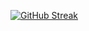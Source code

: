[![GitHub Streak](https://streak-stats.demolab.com?user=simplycode07&theme=black-ice&background=45%2C01002E%2C000000)](https://git.io/streak-stats)
